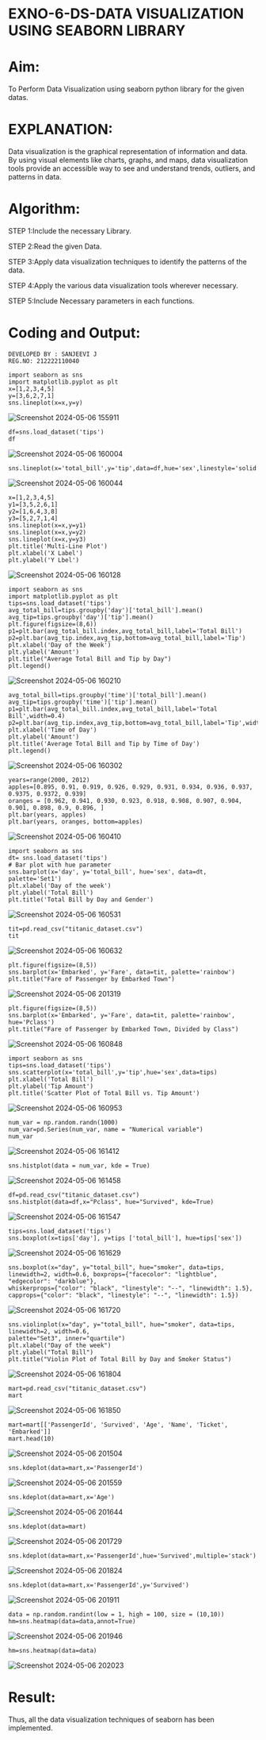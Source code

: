 # EXNO-6-DS-DATA VISUALIZATION USING SEABORN LIBRARY

# Aim:
  To Perform Data Visualization using seaborn python library for the given datas.

# EXPLANATION:
Data visualization is the graphical representation of information and data. By using visual elements like charts, graphs, and maps, data visualization tools provide an accessible way to see and understand trends, outliers, and patterns in data.

# Algorithm:
STEP 1:Include the necessary Library.

STEP 2:Read the given Data.

STEP 3:Apply data visualization techniques to identify the patterns of the data.

STEP 4:Apply the various data visualization tools wherever necessary.

STEP 5:Include Necessary parameters in each functions.

# Coding and Output:
```
DEVELOPED BY : SANJEEVI J
REG.NO: 212222110040
```
```
import seaborn as sns
import matplotlib.pyplot as plt
x=[1,2,3,4,5]
y=[3,6,2,7,1]
sns.lineplot(x=x,y=y)
```
![Screenshot 2024-05-06 155911](https://github.com/Anusharonselva/EXNO-6-DS/assets/119405600/49d9b1ca-f56c-4a3c-9f69-2fd60595a9bd)
```
df=sns.load_dataset('tips')
df
```
![Screenshot 2024-05-06 160004](https://github.com/Anusharonselva/EXNO-6-DS/assets/119405600/fd6d7841-8c38-4994-9fbf-85db4897edf7)
```
sns.lineplot(x='total_bill',y='tip',data=df,hue='sex',linestyle='solid',legend='auto')
```
![Screenshot 2024-05-06 160044](https://github.com/Anusharonselva/EXNO-6-DS/assets/119405600/9f5e55e3-a87f-4db0-b679-c7f2f6299e9e)
```
x=[1,2,3,4,5]
y1=[3,5,2,6,1]
y2=[1,6,4,3,8]
y3=[5,2,7,1,4]
sns.lineplot(x=x,y=y1)
sns.lineplot(x=x,y=y2)
sns.lineplot(x=x,y=y3)
plt.title('Multi-Line Plot')
plt.xlabel('X Label')
plt.ylabel('Y Lbel')
```
![Screenshot 2024-05-06 160128](https://github.com/Anusharonselva/EXNO-6-DS/assets/119405600/be2634bf-e69f-4bd7-80c2-961e8e985caa)
```
import seaborn as sns
import matplotlib.pyplot as plt
tips=sns.load_dataset('tips')
avg_total_bill=tips.groupby('day')['total_bill'].mean()
avg_tip=tips.groupby('day')['tip'].mean()
plt.figure(figsize=(8,6))
p1=plt.bar(avg_total_bill.index,avg_total_bill,label='Total Bill')
p2=plt.bar(avg_tip.index,avg_tip,bottom=avg_total_bill,label='Tip')
plt.xlabel('Day of the Week')
plt.ylabel('Amount')
plt.title("Average Total Bill and Tip by Day")
plt.legend()
```
![Screenshot 2024-05-06 160210](https://github.com/Anusharonselva/EXNO-6-DS/assets/119405600/d6e12d89-00ee-4020-9052-95353c75ddfc)
```
avg_total_bill=tips.groupby('time')['total_bill'].mean()
avg_tip=tips.groupby('time')['tip'].mean()
p1=plt.bar(avg_total_bill.index,avg_total_bill,label='Total Bill',width=0.4)
p2=plt.bar(avg_tip.index,avg_tip,bottom=avg_total_bill,label='Tip',width=0.4)
plt.xlabel('Time of Day')
plt.ylabel('Amount')
plt.title('Average Total Bill and Tip by Time of Day')
plt.legend()
```
![Screenshot 2024-05-06 160302](https://github.com/Anusharonselva/EXNO-6-DS/assets/119405600/8b6cf167-f1b1-4125-a1bf-893d015466d2)
```
years=range(2000, 2012)
apples=[0.895, 0.91, 0.919, 0.926, 0.929, 0.931, 0.934, 0.936, 0.937, 0.9375, 0.9372, 0.939] 
oranges = [0.962, 0.941, 0.930, 0.923, 0.918, 0.908, 0.907, 0.904, 0.901, 0.898, 0.9, 0.896, ]
plt.bar(years, apples)
plt.bar(years, oranges, bottom=apples)
```
![Screenshot 2024-05-06 160410](https://github.com/Anusharonselva/EXNO-6-DS/assets/119405600/23c58270-fd80-48b7-b389-f17c79e31534)
```
import seaborn as sns
dt= sns.load_dataset('tips')
# Bar plot with hue parameter
sns.barplot(x='day', y='total_bill', hue='sex', data=dt, palette='Set1')
plt.xlabel('Day of the week')
plt.ylabel('Total Bill')
plt.title('Total Bill by Day and Gender')
```
![Screenshot 2024-05-06 160531](https://github.com/Anusharonselva/EXNO-6-DS/assets/119405600/552ea7af-f178-4ee3-a995-3cea86a3d517)
```
tit=pd.read_csv("titanic_dataset.csv")
tit
```
![Screenshot 2024-05-06 160632](https://github.com/Anusharonselva/EXNO-6-DS/assets/119405600/85bbe2e0-26d9-48f4-a525-dba9676dec9e)
```
plt.figure(figsize=(8,5))
sns.barplot(x='Embarked', y='Fare', data=tit, palette='rainbow') 
plt.title("Fare of Passenger by Embarked Town")
```
![Screenshot 2024-05-06 201319](https://github.com/Anusharonselva/EXNO-6-DS/assets/119405600/04aef0b1-40bc-4ed1-8712-39b11bc5c8de)

```
plt.figure(figsize=(8,5))
sns.barplot(x='Embarked', y='Fare', data=tit, palette='rainbow', hue='Pclass') 
plt.title("Fare of Passenger by Embarked Town, Divided by Class")
```
![Screenshot 2024-05-06 160848](https://github.com/Anusharonselva/EXNO-6-DS/assets/119405600/3abb21a9-8a8f-4e3f-869c-817cd65f372f)
```
import seaborn as sns
tips=sns.load_dataset('tips')
sns.scatterplot(x='total_bill',y='tip',hue='sex',data=tips)
plt.xlabel('Total Bill')
plt.ylabel('Tip Amount')
plt.title('Scatter Plot of Total Bill vs. Tip Amount')
```
![Screenshot 2024-05-06 160953](https://github.com/Anusharonselva/EXNO-6-DS/assets/119405600/69a6d3bd-7a4c-4f22-9ec0-0a395db5bfe5)

```
num_var = np.random.randn(1000)
num_var=pd.Series(num_var, name = "Numerical variable")
num_var
```
![Screenshot 2024-05-06 161412](https://github.com/Anusharonselva/EXNO-6-DS/assets/119405600/9afb2c33-4183-424b-9f6f-a759713f8dff)
```
sns.histplot(data = num_var, kde = True)
```
![Screenshot 2024-05-06 161458](https://github.com/Anusharonselva/EXNO-6-DS/assets/119405600/23c94a65-4311-4ee7-9b6e-7a363ebab670)
```
df=pd.read_csv("titanic_dataset.csv")
sns.histplot(data=df,x="Pclass", hue="Survived", kde=True)
```
![Screenshot 2024-05-06 161547](https://github.com/Anusharonselva/EXNO-6-DS/assets/119405600/d13a9418-892a-453d-b72f-30ac8e87bcbd)
```
tips=sns.load_dataset('tips')
sns.boxplot(x=tips['day'], y=tips ['total_bill'], hue=tips['sex'])
```
![Screenshot 2024-05-06 161629](https://github.com/Anusharonselva/EXNO-6-DS/assets/119405600/e20337b2-2b14-495f-a52f-0af4cf6c1caa)

```
sns.boxplot(x="day", y="total_bill", hue="smoker", data=tips, linewidth=2, width=0.6, boxprops={"facecolor": "lightblue", "edgecolor": "darkblue"},
whiskerprops={"color": "black", "linestyle": "--", "linewidth": 1.5}, capprops={"color": "black", "linestyle": "--", "linewidth": 1.5})
```
![Screenshot 2024-05-06 161720](https://github.com/Anusharonselva/EXNO-6-DS/assets/119405600/5beeead7-5e71-44b9-9f4d-1757c08b717e)
```
sns.violinplot(x="day", y="total_bill", hue="smoker", data=tips, linewidth=2, width=0.6,
palette="Set3", inner="quartile")
plt.xlabel("Day of the week")
plt.ylabel("Total Bill")
plt.title("Violin Plot of Total Bill by Day and Smoker Status")
```
![Screenshot 2024-05-06 161804](https://github.com/Anusharonselva/EXNO-6-DS/assets/119405600/60486938-8a31-476b-9a03-82f02e229ce1)

```
mart=pd.read_csv("titanic_dataset.csv")
mart
```
![Screenshot 2024-05-06 161850](https://github.com/Anusharonselva/EXNO-6-DS/assets/119405600/8fde639d-a3b9-4768-b4d7-fe7ccc6318fb)
```
mart=mart[['PassengerId', 'Survived', 'Age', 'Name', 'Ticket', 'Embarked']] 
mart.head(10)
```
![Screenshot 2024-05-06 201504](https://github.com/Anusharonselva/EXNO-6-DS/assets/119405600/047ec4fb-77ef-4904-9336-4c36470af5ca)
```
sns.kdeplot(data=mart,x='PassengerId')
```
![Screenshot 2024-05-06 201559](https://github.com/Anusharonselva/EXNO-6-DS/assets/119405600/f5e857ca-4b90-4797-9921-009d3801bd42)
```
sns.kdeplot(data=mart,x='Age')
```
![Screenshot 2024-05-06 201644](https://github.com/Anusharonselva/EXNO-6-DS/assets/119405600/08ccbb17-85df-44f2-af62-231d19053113)
```
sns.kdeplot(data=mart)
```
![Screenshot 2024-05-06 201729](https://github.com/Anusharonselva/EXNO-6-DS/assets/119405600/a3a4a863-dafb-4267-be4f-89f875c8594a)
```
sns.kdeplot(data=mart,x='PassengerId',hue='Survived',multiple='stack')
```
![Screenshot 2024-05-06 201824](https://github.com/Anusharonselva/EXNO-6-DS/assets/119405600/3464c54e-9040-42dd-8bdc-4e8307ea657c)
```
sns.kdeplot(data=mart,x='PassengerId',y='Survived')
```
![Screenshot 2024-05-06 201911](https://github.com/Anusharonselva/EXNO-6-DS/assets/119405600/af4205be-34da-4900-968d-dcd16a430976)
```
data = np.random.randint(low = 1, high = 100, size = (10,10))
hm=sns.heatmap(data=data,annot=True)
```
![Screenshot 2024-05-06 201946](https://github.com/Anusharonselva/EXNO-6-DS/assets/119405600/39c01876-fb2e-41e1-8e58-49e786960738)
```
hm=sns.heatmap(data=data)
```
![Screenshot 2024-05-06 202023](https://github.com/Anusharonselva/EXNO-6-DS/assets/119405600/01ef62a5-40a0-4c78-aaac-d2183ea2609b)

# Result:
Thus, all the data visualization techniques of seaborn has been implemented.
